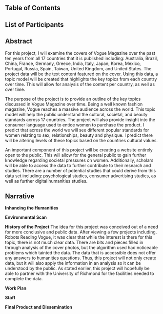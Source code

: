 ## **Table of Contents**
## **List of Participants**
## **Abstract**
For this project, I will examine the covers of Vogue Magazine over the past ten years from all 17 countries that it is published including: Australia, Brazil, China, France, Germany, Greece, India, Italy, Japan, Korea, Mexico, Portugal, Russia, Spain, Taiwan, United Kingdom, and United States. The project data will be the text content featured on the cover. Using this data, a topic model will be created that highlights the key topics from each country over time. This will allow for analysis of the content per country, as well as over time. 

The purpose of the project is to provide an outline of the key topics discussed in Vogue Magazine over time. Being a well known fashion magazine, Vogue reaches a massive audience across the world. This topic model will help the public understand the cultural, societal, and beauty standards across 17 countries. The project will also provide insight into the consumer language used to entice women to purchase the product. I predict that across the world we will see different popular standards for women relating to sex, relationships, beauty and physique. I predict there will be altering levels of these topics based on the countries cultural values. 

An important component of this project will be creating a website entirely open to the public. This will allow for the general public to gain further knowledge regarding societal pressures on women. Additionally, scholars will be able to access the data to further contribute to their research and studies. There are a number of potential studies that could derive from this data set including: psychological studies, consumer advertising studies, as well as further digital humanities studies. 

## **Narrative**

**Inhancing the Humanities**

**Environmental Scan**

**History of the Project**
The idea for this project was conceived out of a need for more conclusive and public data. After viewing a few projects including, Robots Reading Vogue, it was clear that while the interest is there for this topic, there is not much clear data. There are bits and pieces filled in through analysis of the cover photos, but the algorithm used had noticeable problems which tainted the data. The data that is accessible does not offer any answers to humanities questions. Thus, this project will not only create data, but it will also apply the information in an analysis so it can be understood by the public. As stated earlier, this project will hopefully be able to partner with the University of Richmond for the facilities needed to complete the data. 

**Work Plan**

**Staff**

**Final Product and Dissemination**
